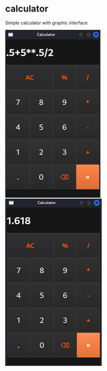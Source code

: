 # calculator

Simple calculator with graphic interface

![alt text](https://github.com/Ludentrop/calculator/blob/master/1.png)
![alt text](https://github.com/Ludentrop/calculator/blob/master/2.png)
